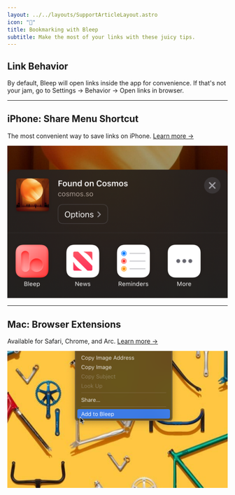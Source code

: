 ```yaml
---
layout: ../../layouts/SupportArticleLayout.astro
icon: "🔗"
title: Bookmarking with Bleep
subtitle: Make the most of your links with these juicy tips.
---
```


## Link Behavior

By default, Bleep will open links inside the app for convenience. If that's not your jam, go to Settings &rarr; Behavior &rarr; Open links in browser.

---

## iPhone: Share Menu Shortcut

The most convenient way to save links on iPhone. [Learn more &rarr;](/support/share_ios)

![Share sheet](./links/share_sheet.png)

---

## Mac: Browser Extensions

Available for Safari, Chrome, and Arc. [Learn more &rarr;](/support/extensions)

![Safari extensions](./extensions/context_menu.png)
